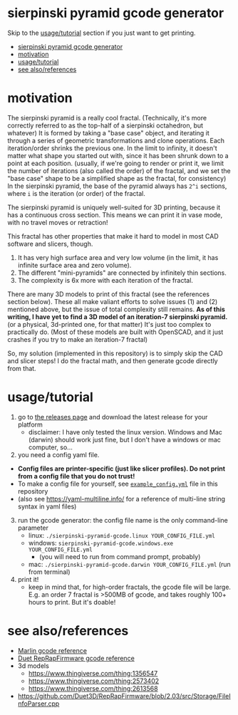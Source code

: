 # sierpinski pyramid gcode generator

Skip to the [usage/tutorial](#usagetutorial) section if you just want to get printing.

- [sierpinski pyramid gcode generator](#sierpinski-pyramid-gcode-generator)
- [motivation](#motivation)
- [usage/tutorial](#usagetutorial)
- [see also/references](#see-alsoreferences)


# motivation
The sierpinski pyramid is a really cool fractal.
(Technically, it's more correctly referred to as the top-half of a sierpinski octahedron, but whatever)
It is formed by taking a "base case" object, and iterating it through a series of geometric transformations and clone operations.
Each iteration/order shrinks the previous one.
In the limit to infinity, it doesn't matter what shape you started out with, since it has been shrunk down to a point at each position.
(usually, if we're going to render or print it, we limit the number of iterations (also called the order) of the fractal, and we set the "base case" shape to be a simplified shape as the fractal, for consistency)
In the sierpinski pyramid, the base of the pyramid always has `2^i` sections, where `i` is the iteration (or order) of the fractal.

The sierpinski pyramid is uniquely well-suited for 3D printing, because it has a continuous cross section.
This means we can print it in vase mode, with no travel moves or retraction!

This fractal has other properties that make it hard to model in most CAD software and slicers, though.
1. It has very high surface area and very low volume (in the limit, it has infinite surface area and zero volume).
2. The different "mini-pyramids" are connected by infinitely thin sections.
3. The complexity is 6x more with each iteration of the fractal.


There are many 3D models to print of this fractal (see the references section below).
These all make valiant efforts to solve issues (1) and (2) mentioned above, but the issue of total complexity still remains.
**As of this writing, I have yet to find a 3D model of an iteration-7 sierpinski pyramid.**
(or a physical, 3d-printed one, for that matter)
It's just too complex to practically do.
(Most of these models are built with OpenSCAD, and it just crashes if you try to make an iteration-7 fractal)

So, my solution (implemented in this repository) is to simply skip the CAD and slicer steps! I do the fractal math, and then generate gcode directly from that.


# usage/tutorial
1. go to [the releases page](https://github.com/madewithlinux/sierpinski-pyramid-gcode/releases) and download the latest release for your platform
   * disclaimer: I have only tested the linux version. Windows and Mac (darwin) should work just fine, but I don't have a windows or mac computer, so...
2. you need a config yaml file.
  * **Config files are printer-specific (just like slicer profiles). Do not print from a config file that you do not trust!**
  * To make a config file for yourself, see [`example_config.yml`](example_config.yml) file in this repository
  * (also see https://yaml-multiline.info/ for a reference of multi-line string syntax in yaml files)
3. run the gcode generator: the config file name is the only command-line parameter
   * linux: `./sierpinski-pyramid-gcode.linux YOUR_CONFIG_FILE.yml`
   * windows: `sierpinski-pyramid-gcode.windows.exe YOUR_CONFIG_FILE.yml`
     * (you will need to run from command prompt, probably)
   * mac: `./sierpinski-pyramid-gcode.darwin YOUR_CONFIG_FILE.yml` (run from terminal)
4. print it!
   * keep in mind that, for high-order fractals, the gcode file will be large. E.g. an order 7 fractal is >500MB of gcode, and takes roughly 100+ hours to print. But it's doable!



# see also/references
* [Marlin gcode reference](https://marlinfw.org/docs/gcode/G000-G001.html)
* [Duet RepRapFirmware gcode reference](https://duet3d.dozuki.com/Wiki/Gcode)
* 3d models
  * https://www.thingiverse.com/thing:1356547
  * https://www.thingiverse.com/thing:2573402
  * https://www.thingiverse.com/thing:2613568
* https://github.com/Duet3D/RepRapFirmware/blob/2.03/src/Storage/FileInfoParser.cpp
